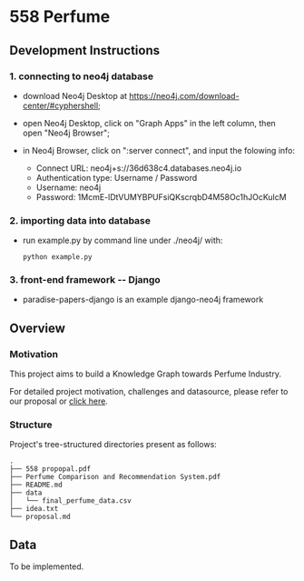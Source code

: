 # 558 Perfume

## Development Instructions

### 1. connecting to neo4j database

* download  Neo4j Desktop at https://neo4j.com/download-center/#cyphershell;

* open Neo4j Desktop, click on "Graph Apps" in the left column, then open "Neo4j Browser";

* in Neo4j Browser, click on  ":server connect", and input the folowing info:

    - Connect URL: neo4j+s://36d638c4.databases.neo4j.io
    - Authentication type: Username / Password
    - Username: neo4j
    - Password: 1McmE-lDtVUMYBPUFsiQKscrqbD4M58Oc1hJOcKulcM

### 2. importing data into database

* run example.py by command line under ./neo4j/ with:
    ```
    python example.py
    ```

### 3. front-end framework -- Django

* paradise-papers-django is an example django-neo4j framework




## Overview

### Motivation

This project aims to build a Knowledge Graph towards Perfume Industry.

For detailed project motivation, challenges and datasource, please refer to our proposal or [click here](/proposal.md).

### Structure

Project's tree-structured directories present as follows:

```text
.
├── 558 propopal.pdf
├── Perfume Comparison and Recommendation System.pdf
├── README.md
├── data
│   └── final_perfume_data.csv
├── idea.txt
└── proposal.md
```

## Data

To be implemented.
